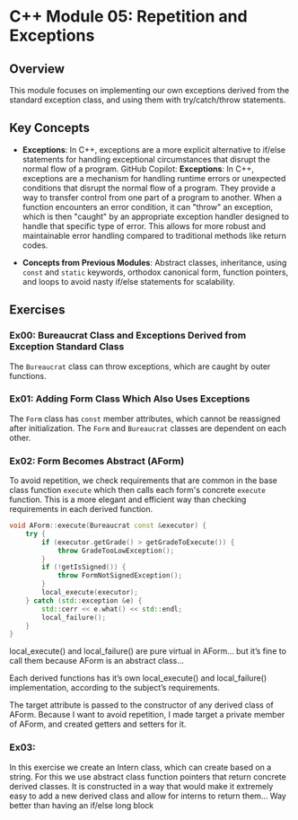 # C++ Module 05: Repetition and Exceptions

## Overview
This module focuses on implementing our own exceptions derived from the standard exception class, and using them with try/catch/throw statements.

## Key Concepts
- **Exceptions**: In C++, exceptions are a more explicit alternative to if/else statements for handling exceptional circumstances that disrupt the normal flow of a program. GitHub Copilot: **Exceptions**: In C++, exceptions are a mechanism for handling runtime errors or unexpected conditions that disrupt the normal flow of a program. They provide a way to transfer control from one part of a program to another. When a function encounters an error condition, it can "throw" an exception, which is then "caught" by an appropriate exception handler designed to handle that specific type of error. This allows for more robust and maintainable error handling compared to traditional methods like return codes.

- **Concepts from Previous Modules**: Abstract classes, inheritance, using `const` and `static` keywords, orthodox canonical form, function pointers, and loops to avoid nasty if/else statements for scalability.

## Exercises

### Ex00: Bureaucrat Class and Exceptions Derived from Exception Standard Class
The `Bureaucrat` class can throw exceptions, which are caught by outer functions.

### Ex01: Adding Form Class Which Also Uses Exceptions
The `Form` class has `const` member attributes, which cannot be reassigned after initialization. The `Form` and `Bureaucrat` classes are dependent on each other.

### Ex02: Form Becomes Abstract (AForm)
To avoid repetition, we check requirements that are common in the base class function `execute` which then calls each form's concrete `execute` function. This is a more elegant and efficient way than checking requirements in each derived function.

```cpp
void AForm::execute(Bureaucrat const &executor) {
    try {
        if (executor.getGrade() > getGradeToExecute()) {
            throw GradeTooLowException();
        }
        if (!getIsSigned()) {
            throw FormNotSignedException();
        }
        local_execute(executor);
    } catch (std::exception &e) {
        std::cerr << e.what() << std::endl;
        local_failure();
    }
}
``````

local_execute() and local_failure() are pure virtual in AForm… but it’s fine to call them because AForm is an abstract class…

Each derived functions has it’s own local_execute() and local_failure() implementation, according to the subject’s requirements.

The target attribute is passed to the constructor of any derived class of AForm. Because I want to avoid repetition, I made target a private member of AForm, and created getters and setters for it.

### Ex03:
In this exercise we create an Intern class, which can create
based on a string. For this we use abstract class function pointers that return concrete derived classes. It is constructed in a way that would make it extremely easy to add a new derived class and allow for interns to return them… Way better than having an if/else long block